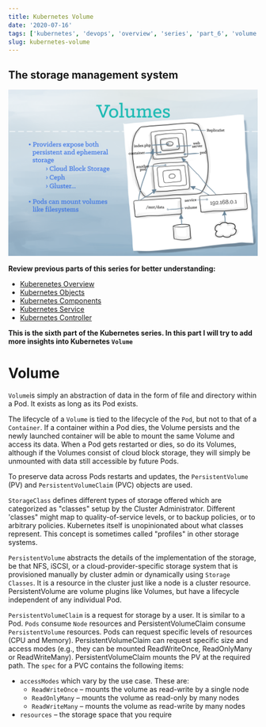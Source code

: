 ```yaml
---
title: Kubernetes Volume
date: '2020-07-16'
tags: ['kubernetes', 'devops', 'overview', 'series', 'part_6', 'volume']
slug: kubernetes-volume
---
```


## The storage management system

![Kubernetes Volume](./img/kubernetes-volume.png)

__Review previous parts of this series for better understanding:__ 
- [Kuberenetes Overview](https://codeanit.com/blog/kubernetes-overview)
- [Kubernetes Objects](https://codeanit.com/blog/kubernetes-objects)
- [Kubernetes Components](https://codeanit.com/blog/kubernetes-components)
- [Kubernetes Service](https://codeanit.com/blog/kubernetes-services)
- [Kubernetes Controller](https://codeanit.com/blog/kubernetes-controllers)

__This is the sixth part of the Kubernetes series. In this part I will try to add more insights into Kubernetes `Volume`__

# **Volume** 
`Volume`is simply an abstraction of data in the form of file and directory within a Pod. It exists as long as its Pod exists.

The lifecycle of a `Volume` is tied to the lifecycle of the `Pod`, but not to that of a `Container`. If a container within a Pod dies, the Volume persists and the newly launched container will be able to mount the same Volume and access its data. When a Pod gets restarted or dies, so do its Volumes, although if the Volumes consist of cloud block storage, they will simply be unmounted with data still accessible by future Pods.

<!--truncate-->

To preserve data across Pods restarts and updates, the `PersistentVolume` (PV) and `PersistentVolumeClaim` (PVC) objects are used.

`StorageClass` defines different types of storage offered which are categorized as "classes" setup by the Cluster Administrator. Different 'classes" might map to quality-of-service levels, or to backup policies, or to arbitrary policies. Kubernetes itself is unopinionated about what classes represent. This concept is sometimes called "profiles" in other storage systems.

`PersistentVolume` abstracts the details of the implementation of the storage, be that NFS, iSCSI, or a cloud-provider-specific storage system that is provisioned manually by cluster admin or dynamically using `Storage Classes`. It is a resource in the cluster just like a node is a cluster resource. PersistentVolume are volume plugins like Volumes, but have a lifecycle independent of any individual Pod.

`PersistentVolumeClaim` is a request for storage by a user. It is similar to a Pod. `Pods` consume `Node` resources and PersistentVolumeClaim consume `PersistentVolume` resources. Pods can request specific levels of resources (CPU and Memory). PersistentVolumeClaim can request specific size and access modes (e.g., they can be mounted ReadWriteOnce, ReadOnlyMany or ReadWriteMany). PersistentVolumeClaim mounts the PV at the required path. The `spec` for a PVC contains the following items:
- `accessModes` which vary by the use case. These are:
  - `ReadWriteOnce` – mounts the volume as read-write by a single node
  - `ReadOnlyMany` – mounts the volume as read-only by many nodes
  - `ReadWriteMany` – mounts the volume as read-write by many nodes
- `resources` – the storage space that you require
